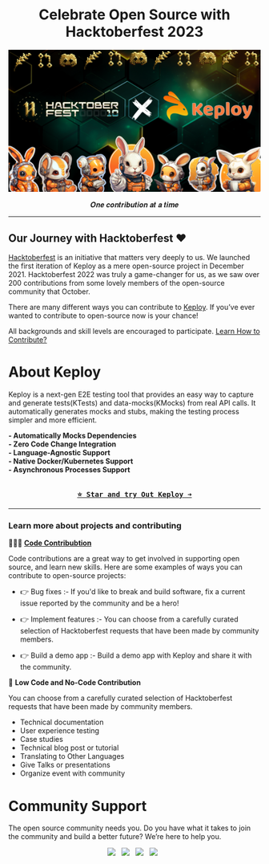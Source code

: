 <p align="center">

<h1 align="center">Celebrate
Open Source with Hacktoberfest 2023</h1>

![image](https://github.com/keploy/docs/blob/main/static/img/hacktoberfest-2023.png?raw=true)

 <p align="center">𝑶𝒏𝒆 𝒄𝒐𝒏𝒕𝒓𝒊𝒃𝒖𝒕𝒊𝒐𝒏 𝒂𝒕 𝒂 𝒕𝒊𝒎𝒆</p>

</p>

---


## Our Journey with Hacktoberfest ❤️

[Hacktoberfest](https://hacktoberfest.com/) is an initiative that matters very deeply to us. We launched the first iteration of Keploy as a mere open-source project in December 2021. Hacktoberfest 2022 was truly a game-changer for us, as we saw over 200 contributions from some lovely members of the open-source community that October.

There are many different ways you can contribute to [Keploy](https://keploy.io). If you’ve ever wanted to contribute to open-source now is your chance!

All backgrounds and skill levels are encouraged to participate. [Learn How to Contribute?](https://opensource.guide/how-to-contribute)

# About Keploy

Keploy is a next-gen E2E testing tool that provides an easy way to capture and generate tests(KTests) and data-mocks(KMocks) from real API calls. It automatically generates mocks and stubs, making the testing process simpler and more efficient.

**- Automatically Mocks Dependencies** <br/>
**- Zero Code Change Integration** <br/>
**- Language-Agnostic Support** <br/>
**- Native Docker/Kubernetes Support** <br/>
**- Asynchronous Processes Support** <br/>

<div align="center">

[<kbd><br><b> ⭐ Star and try Out Keploy ➜ </b><br></kbd>](https://keploy.io)

</div>

___

### Learn more about projects and contributing

👨🏻‍💻 <a href="https://github.com/Keploy/Keploy/issues?q=is%3Aissue+is%3Aopen+label%3AHACKTOBERFEST2023">**Code Contribubtion**</a> 

Code contributions are a great way to get involved in supporting open source, and learn new skills. Here are some examples of ways you can contribute to open-source projects:

- 👉 Bug fixes :- If you'd like to break and build software, fix a current issue reported by the community and be a hero!

- 👉 Implement features :- You can choose from a carefully curated selection of Hacktoberfest requests that have been made by community members.

- 👉 Build a demo app :- Build a demo app with Keploy and share it with the community.


📝 **Low Code and No-Code Contribution**

You can choose from a carefully curated selection of Hacktoberfest requests that have been made by community members.

- Technical documentation
- User experience testing
- Case studies
- Technical blog post or tutorial
- Translating to Other Languages
- Give Talks or presentations
- Organize event with community

# Community Support

The open source community needs you. Do you have what it takes to join the community and build a better future? We’re here to help you.

<p align="center">
  <a href="https://twitter.com/keployio" target="_blank"><img src="https://img.shields.io/badge/Twitter-1D9BF0.svg?style=for-the-badge&logo=Twitter&logoColor=white"></a>
  	&nbsp;
   <a href="https://www.linkedin.com/company/keploy/" target="_blank"><img src="https://img.shields.io/badge/LinkedIn-0A66C2.svg?style=for-the-badge&logo=LinkedIn&logoColor=white"></a>
  	&nbsp;
   <a href="https://community.keploy.io/" target="_blank"><img src="https://img.shields.io/badge/Blog-0A0A0A.svg?style=for-the-badge&logo=rss&logoColor=white"></a>
  	&nbsp;
   <a href="https://join.slack.com/t/keploy/shared_invite/zt-23foxf3k0-zcsxyOHLMt40K1RCUsefkA" target="_blank"><img src="https://img.shields.io/badge/Slack-4A154B?style=for-the-badge&logo=slack&logoColor=white"></a>
  	&nbsp;
</p>

<div align="center">
 